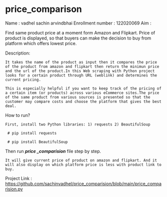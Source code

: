 # price_comparison
Name : vadhel sachin arvindbhai
Enrollment number : 122020069
Aim : 

  Find same product price at a moment form Amazon and Flipkart. Price of product is displayed, so that buyers can make the decision to buy from platform which offers lowest price.

Description:

	It takes the name of the product as input then it compares the price of the product from amazon and flipkart then return the minimun price and the url of the product.In this Web scraping with Python project looks for a certain product through URL (weblink) and determines the current pricing.

	This is especially helpful if you want to keep track of the pricing of a certain item (or products) across various eCommerce sites.The price of the same product from various sources is presented so that the customer may compare costs and choose the platform that gives the best deal.

How to run?

	First, install two Python libraries: 1) requests 2) BeautifulSoup

     # pip install requests

     # pip install BeautifulSoup

Then run <b><i>price _comparision</i></b> file step by step. 

	It will give current price of product on amazon and flipkart. And it will also display on which platform price is less with product link to buy.

Project Link : https://github.com/sachinvadhel/price_comparision/blob/main/price_comparision.py
